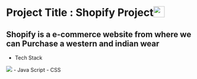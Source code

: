 <h1 style="display:flex;justifycontent:center;alignItems:center">Project Title : Shopify Project<img src="https://th.bing.com/th/id/OIP.1xChETPoEXpJiPSEe_0Y4gHaFG?pid=ImgDet&rs=1"  height="30px" width="30px"/></h1>
<h2>Shopify is a e-commerce website from where we can Purchase a western and indian wear</h2>

* Tech Stack

<img src="https://2.bp.blogspot.com/_opS9Z5vqQYQ/TTYrMHXNiRI/AAAAAAAAAVA/H0gJ2oCoBTg/s1600/html5_bg_no_icons.png"/>
- Java Script
- CSS